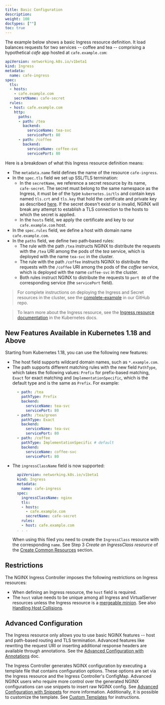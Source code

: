 ```yaml
---
title: Basic Configuration
description: 
weight: 100
doctypes: [""]
toc: true
---
```


The example below shows a basic Ingress resource definition. It load balances requests for two services -- coffee and tea -- comprising a hypothetical *cafe* app hosted at `cafe.example.com`:
```yaml
apiVersion: networking.k8s.io/v1beta1
kind: Ingress
metadata:
  name: cafe-ingress
spec:
  tls:
  - hosts:
    - cafe.example.com
    secretName: cafe-secret
  rules:
  - host: cafe.example.com
    http:
      paths:
      - path: /tea
        backend:
          serviceName: tea-svc
          servicePort: 80
      - path: /coffee
        backend:
          serviceName: coffee-svc
          servicePort: 80
```

Here is a breakdown of what this Ingress resource definition means:
* The `metadata.name` field defines the name of the resource `cafe‑ingress`.
* In the `spec.tls` field we set up SSL/TLS termination:
    * In the `secretName`, we reference a secret resource by its name, `cafe‑secret`. The secret must belong to the same namespace as the Ingress, it must be of the type ``kubernetes.io/tls`` and contain keys named ``tls.crt`` and ``tls.key`` that hold the certificate and private key as described [here](https://kubernetes.io/docs/concepts/services-networking/ingress/#tls>). If the secret doesn't exist or is invalid, NGINX will break any attempt to establish a TLS connection to the hosts to which the secret is applied.
    * In the `hosts` field, we apply the certificate and key to our `cafe.example.com` host.
* In the `spec.rules` field, we define a host with domain name `cafe.example.com`.
* In the `paths` field, we define two path‑based rules:
  * The rule with the path `/tea` instructs NGINX to distribute the requests with the `/tea` URI among the pods of the *tea* service, which is deployed with the name `tea‑svc` in the cluster.
  * The rule with the path `/coffee` instructs NGINX to distribute the requests with the `/coffee` URI among the pods of the *coffee* service, which is deployed with the name `coffee‑svc` in the cluster.
  * Both rules instruct NGINX to distribute the requests to `port 80` of the corresponding service (the `servicePort` field).

> For complete instructions on deploying the Ingress and Secret resources in the cluster, see the [complete-example](https://github.com/nginxinc/kubernetes-ingress/tree/v1.11.2/examples/complete-example) in our GitHub repo.

> To learn more about the Ingress resource, see the [Ingress resource documentation](https://kubernetes.io/docs/concepts/services-networking/ingress/) in the Kubernetes docs.

## New Features Available in Kubernetes 1.18 and Above

Starting from Kubernetes 1.18, you can use the following new features:

* The host field supports wildcard domain names, such as `*.example.com`.
* The path supports different matching rules with the new field `PathType`, which takes the following values: `Prefix` for prefix-based matching, `Exact` for exact matching and `ImplementationSpecific`, which is the default type and is the same as `Prefix`. For example:
  ```yaml
    - path: /tea
      pathType: Prefix
      backend:
        serviceName: tea-svc
        servicePort: 80
    - path: /tea/green
      pathType: Exact
      backend:
        serviceName: tea-svc
        servicePort: 80
    - path: /coffee
      pathType: ImplementationSpecific # default
      backend:
        serviceName: coffee-svc
        servicePort: 80
  ```
* The `ingressClassName` field is now supported:
  ```yaml
    apiVersion: networking.k8s.io/v1beta1
    kind: Ingress
    metadata:
      name: cafe-ingress
    spec:
      ingressClassName: nginx
      tls:
      - hosts:
        - cafe.example.com
        secretName: cafe-secret
      rules:
      - host: cafe.example.com
    . . .
  ```
  When using this filed you need to create the `IngressClass` resource with the corresponding `name`. See Step 3 *Create an IngressClass resource* of the [Create Common Resources](/nginx-ingress-controller/installation/installation-with-manifests/#create-common-resources) section.

## Restrictions

The NGINX Ingress Controller imposes the following restrictions on Ingress resources:
* When defining an Ingress resource, the `host` field is required.
* The `host` value needs to be unique among all Ingress and VirtualServer resources unless the Ingress resource is a [mergeable minion](/nginx-ingress-controller/configuration/ingress-resources/cross-namespace-configuration/). See also [Handling Host Collisions](/nginx-ingress-controller/configuration/handling-host-collisions).

## Advanced Configuration

The Ingress resource only allows you to use basic NGINX features -- host and path-based routing and TLS termination. Advanced features like rewriting the request URI or inserting additional response headers are available through annotations. See the [Advanced Configuration with Annotations](/nginx-ingress-controller/configuration/ingress-resources/advanced-configuration-with-annotations) doc.

The Ingress Controller generates NGINX configuration by executing a template file that contains configuration options. These options are set via the Ingress resource and the Ingress Controller's ConfigMap. Advanced NGINX users who require more control over the generated NGINX configurations can use snippets to insert raw NGINX config. See [Advanced Configuration with Snippets](/nginx-ingress-controller/configuration/ingress-resources/advanced-configuration-with-snippets) for more information. Additionally, it is possible to customize the template. See [Custom Templates](/nginx-ingress-controller/configuration/global-configuration/custom-templates/) for instructions.
